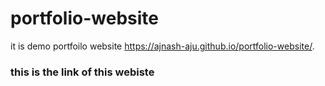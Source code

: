 # portfolio-website
it is demo portfoilo website
https://ajnash-aju.github.io/portfolio-website/. 
### this is the link of this webiste
